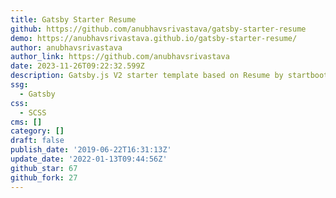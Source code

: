 ```yaml
---
title: Gatsby Starter Resume
github: https://github.com/anubhavsrivastava/gatsby-starter-resume
demo: https://anubhavsrivastava.github.io/gatsby-starter-resume/
author: anubhavsrivastava
author_link: https://github.com/anubhavsrivastava
date: 2023-11-26T09:22:32.599Z
description: Gatsby.js V2 starter template based on Resume by startbootstrap
ssg:
  - Gatsby
css:
  - SCSS
cms: []
category: []
draft: false
publish_date: '2019-06-22T16:31:13Z'
update_date: '2022-01-13T09:44:56Z'
github_star: 67
github_fork: 27
---
```

